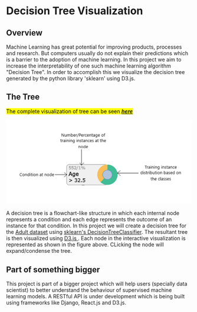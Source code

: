# Decision Tree Visualization

## Overview

Machine Learning has great potential for improving products, processes and research. But computers usually do not 
explain their predictions which is a barrier to the adoption of machine learning. In this project we aim to increase
the interpretability of one such machine learning algorithm "Decision Tree". In order to accomplish this we visualize
the decision tree generated by the python library 'sklearn' using D3.js.

## The Tree

<mark>The complete visualization of tree can be seen 
<u><i><b><a href="https://bl.ocks.org/thundercat95/raw/5ac59643aabf1ecc74a8a2364c727492/"> here </a></b></i></u></mark>

<p align="center">
  <img src="img/node_example.png"/>
</p>

A decision tree is a flowchart-like structure in which each internal node represents a condition and each edge 
represents the outcome of an instance for that condition. In this project we will create a decision tree for the 
<a href = "https://archive.ics.uci.edu/ml/datasets/Adult"> Adult dataset</a> using 
<a href="https://scikit-learn.org/stable/modules/generated/sklearn.tree.DecisionTreeClassifier.html">
sklearn's DecisionTreeClassifier</a>. The resultant tree is then visualized using <a href = "https://d3js.org/">D3.js
</a>. Each node in the interactive visualization is represented as shown in the figure above. CLicking the node will 
expand/condense the tree.

## Part of something bigger

This project is part of a bigger project which will help users (specially data scientist) to better understand the 
behaviour of supervised machine learning models. A RESTful API is under development which is being built using 
frameworks like Django, React.js and D3.js.




